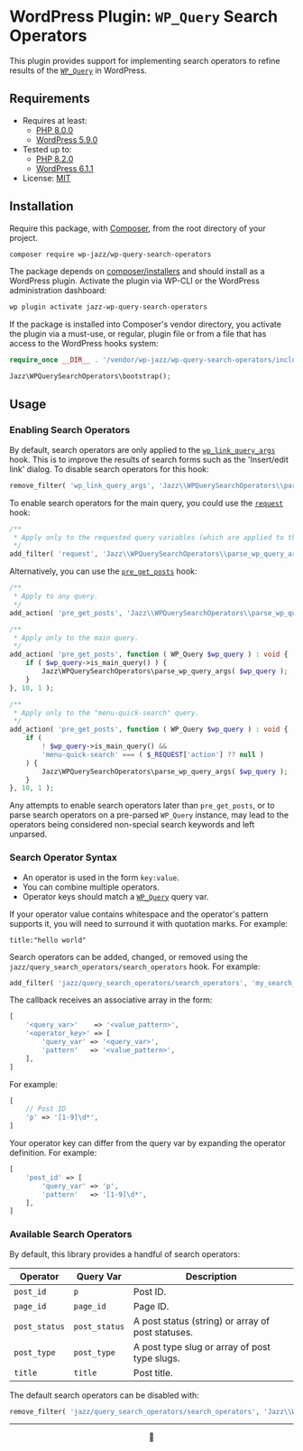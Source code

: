 # WordPress Plugin: `WP_Query` Search Operators

This plugin provides support for implementing search operators to refine results
of the [`WP_Query`][class:wp_query] in WordPress.

## Requirements

* Requires at least:
  * [PHP 8.0.0](https://php.net/releases/8.0/en.php)
  * [WordPress 5.9.0](https://make.wordpress.org/core/2022/01/10/wordpress-5-9-field-guide/)
* Tested up to:
  * [PHP 8.2.0](https://php.net/releases/8.2/en.php)
  * [WordPress 6.1.1](https://wordpress.org/news/2022/11/wordpress-6-1-1-maintenance-release/)
* License: [MIT](LICENSE)

## Installation

Require this package, with [Composer](https://getcomposer.org/),
from the root directory of your project.

```sh
composer require wp-jazz/wp-query-search-operators
```

The package depends on [composer/installers] and should install as
a WordPress plugin. Activate the plugin via WP-CLI or the WordPress
administration dashboard:

```sh
wp plugin activate jazz-wp-query-search-operators
```

If the package is installed into Composer's vendor directory, you activate
the plugin via a must-use, or regular, plugin file or from a file that has
access to the WordPress hooks system:

```php
require_once __DIR__ . '/vendor/wp-jazz/wp-query-search-operators/includes/namespace.php';

Jazz\WPQuerySearchOperators\bootstrap();
```

## Usage

### Enabling Search Operators

By default, search operators are only applied to the [`wp_link_query_args`][hook:wp_link_query_args] hook.
This is to improve the results of search forms such as the 'Insert/edit link' dialog.
To disable search operators for this hook:

```php
remove_filter( 'wp_link_query_args', 'Jazz\\WPQuerySearchOperators\\parse_wp_query_args', 10 );
```

To enable search operators for the main query, you could use the [`request`][hook:request] hook:

```php
/**
 * Apply only to the requested query variables (which are applied to the main query).
 */
add_filter( 'request', 'Jazz\\WPQuerySearchOperators\\parse_wp_query_args', 10, 1 );
```

Alternatively, you can use the [`pre_get_posts`][hook:pre_get_posts] hook:

```php
/**
 * Apply to any query.
 */
add_action( 'pre_get_posts', 'Jazz\\WPQuerySearchOperators\\parse_wp_query_args', 10, 1 );
```

```php
/**
 * Apply only to the main query.
 */
add_action( 'pre_get_posts', function ( WP_Query $wp_query ) : void {
	if ( $wp_query->is_main_query() ) {
		Jazz\WPQuerySearchOperators\parse_wp_query_args( $wp_query );
	}
}, 10, 1 );
```

```php
/**
 * Apply only to the "menu-quick-search" query.
 */
add_action( 'pre_get_posts', function ( WP_Query $wp_query ) : void {
	if (
		! $wp_query->is_main_query() &&
		'menu-quick-search' === ( $_REQUEST['action'] ?? null )
	) {
		Jazz\WPQuerySearchOperators\parse_wp_query_args( $wp_query );
	}
}, 10, 1 );
```

Any attempts to enable search operators later than `pre_get_posts`, or to parse
search operators on a pre-parsed `WP_Query` instance, may lead to the operators
being considered non-special search keywords and left unparsed.

### Search Operator Syntax

* An operator is used in the form `key:value`.
* You can combine multiple operators.
* Operator keys should match a [`WP_Query`][class:wp_query] query var.

If your operator value contains whitespace and the operator's pattern supports it,
you will need to surround it with quotation marks. For example:

```
title:"hello world"
```

Search operators can be added, changed, or removed using the
`jazz/query_search_operators/search_operators` hook. For example:

```php
add_filter( 'jazz/query_search_operators/search_operators', 'my_search_operators', 10, 1 );
```

The callback receives an associative array in the form:

```php
[
	'<query_var>'    => '<value_pattern>',
	'<operator_key>' => [
		'query_var' => '<query_var>',
		'pattern'   => '<value_pattern>',
	],
]
```

For example:

```php
[
	// Post ID
	'p' => '[1-9]\d*',
]
```

Your operator key can differ from the query var by expanding the operator definition.
For example:

```php
[
	'post_id' => [
		'query_var' => 'p',
		'pattern'   => '[1-9]\d*',
	],
]
```

### Available Search Operators

By default, this library provides a handful of search operators:

| Operator      | Query Var     | Description                                       |
| ------------- | ------------- | ------------------------------------------------- |
| `post_id`     | `p`           | Post ID.                                          |
| `page_id`     | `page_id`     | Page ID.                                          |
| `post_status` | `post_status` | A post status (string) or array of post statuses. |
| `post_type`   | `post_type`   | A post type slug or array of post type slugs.     |
| `title`       | `title`       | Post title.                                       |

The default search operators can be disabled with:

```php
remove_filter( 'jazz/query_search_operators/search_operators', 'Jazz\\WPQuerySearchOperators\\add_post_search_operators', 10 );
```

---

<p align="center">🎷</p>

[composer/installers]:             https://github.com/composer/installers

[class:wp_query]:                  https://developer.wordpress.org/reference/classes/WP_Query/
[class:wp_query#search]:           https://developer.wordpress.org/reference/classes/WP_Query/#search-parameters
[class:_wp_editors/wp_link_query]: https://developer.wordpress.org/reference/classes/_wp_editors/wp_link_query/
[hook:pre_get_posts]:              https://developer.wordpress.org/reference/hooks/pre_get_posts/
[hook:request]:                    https://developer.wordpress.org/reference/hooks/request/
[hook:wp_link_query_args]:         https://developer.wordpress.org/reference/hooks/wp_link_query_args/
